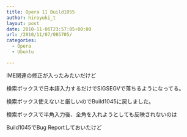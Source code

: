 ```yaml
---
title: Opera 11 Build1055
author: hiroyuki_t
layout: post
date: 2010-11-06T23:57:05+00:00
url: /2010/11/07/085705/
categories:
  - Opera
  - Ubuntu

---
```

<div class="section">
  <p>
    IME関連の修正が入ったみたいだけど
  </p>
  
  <p>
    検索ボックスで日本語入力するだけでSIGSEGVで落ちるようになってる。
  </p>
  
  <p>
    検索ボックス使えないと厳しいのでBuild1045に戻しました。
  </p>
  
  <p>
  </p>
  
  <p>
    検索ボックスで半角入力後、全角を入れようとしても反映されないのは
  </p>
  
  <p>
    Build1045でBug Reportしておいたけど
  </p>
</div>